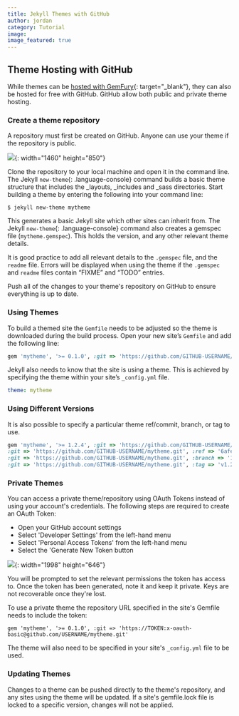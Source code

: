 ```yaml
---
title: Jekyll Themes with GitHub
author: jordan
category: Tutorial
image:
image_featured: true
---
```


## Theme Hosting with GitHub

While themes can be [hosted with GemFury](https://cloudcannon.com/tutorial/2019/06/13/private-jekyll-themes-with-gemfury/){: target="_blank"}, they can also be hosted for free with GitHub. GitHub allow both public and private theme hosting.

### Create a theme repository

A repository must first be created on GitHub. Anyone can use your theme if the repository is public.

![](/images/blog/jekyll-themes-with-github/screen-shot-2019-06-27-at-9-59-17-am.png){: width="1460" height="850"}

Clone the repository to your local machine and open it in the command line. The Jekyll&nbsp;`new-theme`{: .language-console} command builds a basic theme structure that includes the \_layouts, \_includes and \_sass directories. Start building a theme by entering the following into your command line:

~~~shell
$ jekyll new-theme mytheme
~~~

This generates a basic Jekyll site which other sites can inherit from. The Jekyll&nbsp;`new-theme`{: .language-console} command also creates a gemspec file (`mytheme.gemspec`). This holds the version, and any other relevant theme details.

It is good practice to add all relevant details to the `.gemspec` file, and the `readme` file. Errors will be displayed when using the theme if the `.gemspec` and `readme` files contain “FIXME” and “TODO” entries.

Push all of the changes to your theme's repository on GitHub to ensure everything is up to date.

### Using Themes

To build a themed site the `Gemfile` needs to be adjusted so the theme is downloaded during the build process. Open your new site’s `Gemfile` and add the following line:

~~~ruby
gem 'mytheme', '>= 0.1.0', :git => 'https://github.com/GITHUB-USERNAME/mytheme.git'
~~~

Jekyll also needs to know that the site is using a theme. This is achieved by specifying the theme within your site’s `_config.yml` file.

~~~yaml
theme: mytheme
~~~

### **Using Different Versions**

It is also possible to specify a particular theme ref/commit, branch, or tag to use.

~~~ruby
gem 'mytheme', '>= 1.2.4', :git => 'https://github.com/GITHUB-USERNAME/mytheme.git'
:git => 'https://github.com/GITHUB-USERNAME/mytheme.git', :ref => '6afec'
:git => 'https://github.com/GITHUB-USERNAME/mytheme.git', :branch => '1-2-beta'
:git => 'https://github.com/GITHUB-USERNAME/mytheme.git', :tag => 'v1.2.4'
~~~

### Private Themes

You can access a private theme/repository using OAuth Tokens instead of using your account's credentials. The following steps are required to create an OAuth Token:

* Open your GitHub account settings
* Select 'Developer Settings' from the left-hand menu
* Select 'Personal Access Tokens' from the left-hand menu
* Select the 'Generate New Token button

![](/images/blog/jekyll-themes-with-github/screen-shot-2019-06-27-at-9-56-42-am.png){: width="1998" height="646"}

You will be prompted to set the relevant permissions the token has access to. Once the token has been generated, note it and keep it private. Keys are not recoverable once they're lost.

To use a private theme the repository URL specified in the site's Gemfile needs to include the token:

~~~
gem 'mytheme', '>= 0.1.0', :git => 'https://TOKEN:x-oauth-basic@github.com/USERNAME/mytheme.git'
~~~

The theme will also need to be specified in your site's `_config.yml` file to be used.

### Updating Themes

Changes to a theme can be pushed directly to the theme's repository, and any sites using the theme will be updated. If a site's gemfile.lock file is locked to a specific version, changes will not be applied.